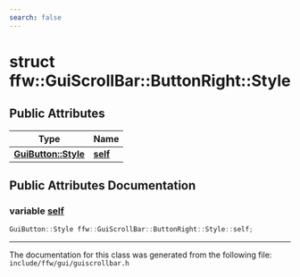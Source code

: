 ```yaml
---
search: false
---
```


# struct ffw::GuiScrollBar::ButtonRight::Style

## Public Attributes

|Type|Name|
|-----|-----|
|**[GuiButton::Style](structffw_1_1_gui_button_1_1_style.md)**|[**self**](structffw_1_1_gui_scroll_bar_1_1_button_right_1_1_style.md#1a8751e4f536b2bfcdcd9a39c91bf70ef6)|


## Public Attributes Documentation

### variable <a id="1a8751e4f536b2bfcdcd9a39c91bf70ef6" href="#1a8751e4f536b2bfcdcd9a39c91bf70ef6">self</a>

```cpp
GuiButton::Style ffw::GuiScrollBar::ButtonRight::Style::self;
```





----------------------------------------
The documentation for this class was generated from the following file: `include/ffw/gui/guiscrollbar.h`
